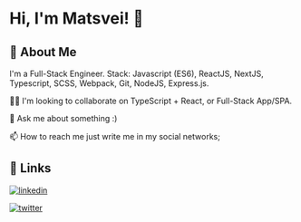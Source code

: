 # Hi, I'm Matsvei! 👋

## 🚀 About Me
I'm a Full-Stack Engineer.
Stack: Javascript (ES6), ReactJS, NextJS, Typescript, SCSS, Webpack, Git, NodeJS, Express.js.

👯‍♀️ I'm looking to collaborate on TypeScript + React, or Full-Stack App/SPA.

💬 Ask me about something :)

📫 How to reach me just write me in my social networks;

## 🔗 Links
[![linkedin](https://img.shields.io/badge/linkedin-0A66C2?style=for-the-badge&logo=linkedin&logoColor=white)](https://www.linkedin.com/in/matsvei-dubaleka-922a77231/)

[![twitter](https://img.shields.io/badge/twitter-1DA1F2?style=for-the-badge&logo=twitter&logoColor=white)](https://twitter.com/osobov29)
